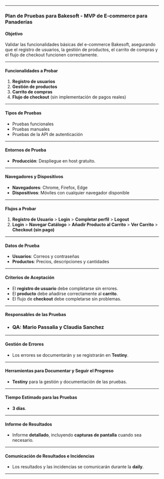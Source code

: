 


---

### **Plan de Pruebas para Bakesoft - MVP de E-commerce para Panaderías**

#### **Objetivo**
Validar las funcionalidades básicas del e-commerce Bakesoft, asegurando que el registro de usuarios, la gestión de productos, el carrito de compras y el flujo de checkout funcionen correctamente.

---

#### **Funcionalidades a Probar**
1. **Registro de usuarios**
2. **Gestión de productos**  
3. **Carrito de compras**  
4. **Flujo de checkout** (sin implementación de pagos reales)  


---

#### **Tipos de Pruebas**  
- Pruebas funcionales
- Pruebas manuales
- Pruebas de la API de autenticación

---

#### **Entornos de Prueba**
- **Producción**: Despliegue en host gratuito.

---

#### **Navegadores y Dispositivos**
- **Navegadores**: Chrome, Firefox, Edge
- **Dispositivos**: Móviles con cualquier navegador disponible

---

#### **Flujos a Probar**
1. **Registro de Usuario** > **Login** > **Completar perfil** > **Logout**
2. **Login** > **Navegar Catálogo** > **Añadir Producto al Carrito** > **Ver Carrito** > **Checkout (sin pago)**

---

#### **Datos de Prueba**
- **Usuarios**: Correos y contraseñas
- **Productos**: Precios, descripciones y cantidades

---

#### **Criterios de Aceptación**
- El **registro de usuario** debe completarse sin errores.
- El **producto** debe añadirse correctamente al **carrito**.
- El flujo de **checkout** debe completarse sin problemas.

---

#### **Responsables de las Pruebas**
- ### **QA**: Mario Passalia y Claudia Sanchez
---

#### **Gestión de Errores**
- Los errores se documentarán y se registrarán en **Testiny**.

---

#### **Herramientas para Documentar y Seguir el Progreso**
- **Testiny** para la gestión y documentación de las pruebas.

---

#### **Tiempo Estimado para las Pruebas**
- **3 días**.

---

#### **Informe de Resultados**
- Informe **detallado**, incluyendo **capturas de pantalla** cuando sea necesario.

---

#### **Comunicación de Resultados e Incidencias**
- Los resultados y las incidencias se comunicarán durante la **daily**.

---

